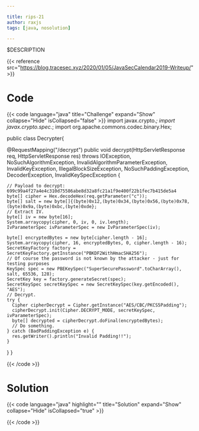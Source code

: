 ```yaml
---

title: rips-21
author: raxjs
tags: [java, nosolution]

---
```


$DESCRIPTION

<!--more-->
{{< reference src="https://blog.tracesec.xyz/2020/01/05/JavaSecCalendar2019-Writeup/" >}}

# Code
{{< code language="java"  title="Challenge" expand="Show" collapse="Hide" isCollapsed="false" >}}
import javax.crypto.*;
import javax.crypto.spec.*;
import org.apache.commons.codec.binary.Hex;

public class Decrypter{

 @RequestMapping("/decrypt")
  public void decrypt(HttpServletResponse req, HttpServletResponse res) throws IOException, NoSuchAlgorithmException, InvalidAlgorithmParameterException, InvalidKeyException, IllegalBlockSizeException, NoSuchPaddingException, DecoderException, InvalidKeySpecException {

    // Payload to decrypt: 699c99a4f27a4e4c310d75586abe8d32a8fc21a1f9e400f22b1fec7b415de5a4
    byte[] cipher = Hex.decodeHex(req.getParameter("c"));
    byte[] salt = new byte[]{(byte)0x12,(byte)0x34,(byte)0x56,(byte)0x78,(byte)0x9a,(byte)0xbc,(byte)0xde};
    // Extract IV.
    byte[] iv = new byte[16];
    System.arraycopy(cipher, 0, iv, 0, iv.length);
    IvParameterSpec ivParameterSpec = new IvParameterSpec(iv);

    byte[] encryptedBytes = new byte[cipher.length - 16];
    System.arraycopy(cipher, 16, encryptedBytes, 0, cipher.length - 16);
    SecretKeyFactory factory = SecretKeyFactory.getInstance("PBKDF2WithHmacSHA256");
    // Of course the password is not known by the attacker - just for testing purposes
    KeySpec spec = new PBEKeySpec("SuperSecurePassword".toCharArray(), salt, 65536, 128);
    SecretKey key = factory.generateSecret(spec);
    SecretKeySpec secretKeySpec = new SecretKeySpec(key.getEncoded(), "AES");
    // Decrypt.
    try {
      Cipher cipherDecrypt = Cipher.getInstance("AES/CBC/PKCS5Padding");
      cipherDecrypt.init(Cipher.DECRYPT_MODE, secretKeySpec, ivParameterSpec);
      byte[] decrypted = cipherDecrypt.doFinal(encryptedBytes);
      // Do something.
    } catch (BadPaddingException e) {
      res.getWriter().println("Invalid Padding!!");
    }
  }
}

{{< /code >}}

# Solution
{{< code language="java" highlight="" title="Solution" expand="Show" collapse="Hide" isCollapsed="true" >}}

{{< /code >}}